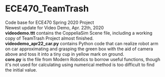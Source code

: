 # ECE470_TeamTrash
Code base for ECE470 Spring 2020 Project    
Newest update for Video Demo, Apr. 22th, 2020  
__videodemo.ttt__ contains the CoppeliaSim Scene file, including a working copy of TeamTrash Project almost finished.  
__videodemo_apr22_car.py__ contains Python code that can realize robot arm on car approximating and grasping the green box with the aid of camera above and toss it into a tiny cup in yellow mark on ground.  
__core.py__ is the file from Modern Robotics to borrow useful functions, though it's not used for calculating using numerical method is too difficult to find the initial value.  


